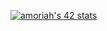 <!-- 
<!-- ### Hi there 👋 -->

<!--
**amoriah/amoriah** is a ✨ _special_ ✨ repository because its `README.md` (this file) appears on your GitHub profile.

Here are some ideas to get you started:

- 🔭 I’m currently working on ...
- 🌱 I’m currently learning ...
- 👯 I’m looking to collaborate on ...
- 🤔 I’m looking for help with ...
- 💬 Ask me about ...
- 📫 How to reach me: ...
- 😄 Pronouns: ...
- ⚡ Fun fact: ...
 --> 
[![amoriah's 42 stats](https://badge42.vercel.app/api/v2/cl3kc398b000609l7issdicyw/stats?cursusId=21&coalitionId=103)](https://github.com/JaeSeoKim/badge42)
